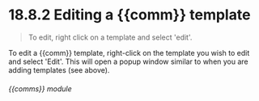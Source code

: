 # 18.8.2    Editing a {{comm}} template

> To edit, right click on a template and select 'edit'. 

To edit a {{comm}} template, right-click on the template you wish to edit and select 'Edit'. This will open a popup window similar to when you are adding templates (see above). 

###### {{comms}} module

